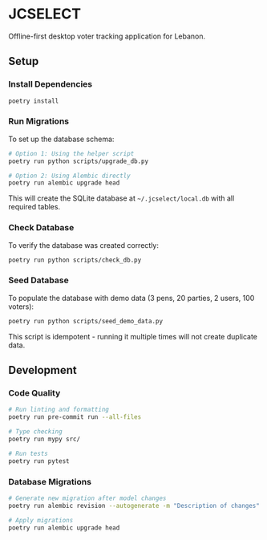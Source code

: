 # JCSELECT

Offline-first desktop voter tracking application for Lebanon.

## Setup

### Install Dependencies

```bash
poetry install
```

### Run Migrations

To set up the database schema:

```bash
# Option 1: Using the helper script
poetry run python scripts/upgrade_db.py

# Option 2: Using Alembic directly
poetry run alembic upgrade head
```

This will create the SQLite database at `~/.jcselect/local.db` with all required tables.

### Check Database

To verify the database was created correctly:

```bash
poetry run python scripts/check_db.py
```

### Seed Database

To populate the database with demo data (3 pens, 20 parties, 2 users, 100 voters):

```bash
poetry run python scripts/seed_demo_data.py
```

This script is idempotent - running it multiple times will not create duplicate data.

## Development

### Code Quality

```bash
# Run linting and formatting
poetry run pre-commit run --all-files

# Type checking
poetry run mypy src/

# Run tests
poetry run pytest
```

### Database Migrations

```bash
# Generate new migration after model changes
poetry run alembic revision --autogenerate -m "Description of changes"

# Apply migrations
poetry run alembic upgrade head
```
